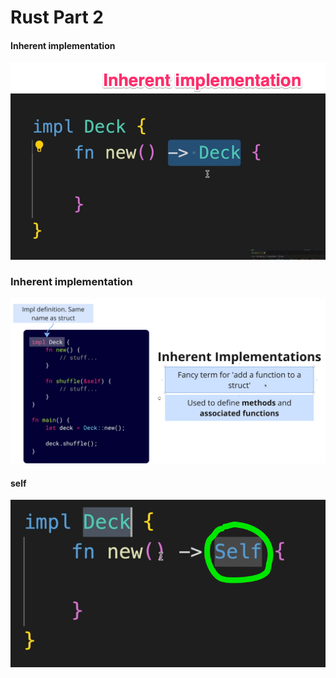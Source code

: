 # Rust Part 2


#### Inherent implementation 
![Many instances](images/impl.png)

### Inherent implementation
![Struct](images/inherent_implementation.png)



#### self
![Declaration](images/self.png)
